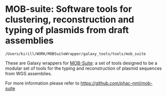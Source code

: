 # MOB-suite: Software tools for clustering, reconstruction and typing of plasmids from draft assemblies

```/Users/kirill/WORK/MOBSuiteWrapper/galaxy_tools/tools/mob_suite```

These are Galaxy wrappers for [MOB-Suite](https://github.com/phac-nml/mob-suite): a set of tools designed to be a modular set of tools for the typing and reconstruction of plasmid sequences from WGS assemblies.


For more information please refer to https://github.com/phac-nml/mob-suite
